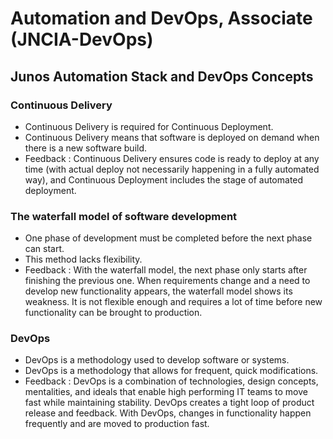 # Automation and DevOps, Associate (JNCIA-DevOps)

## Junos Automation Stack and DevOps Concepts

### Continuous Delivery
+ Continuous Delivery is required for Continuous Deployment.
+ Continuous Delivery means that software is deployed on demand when there is a new software build.
+ Feedback : Continuous Delivery ensures code is ready to deploy at any time (with actual deploy not necessarily happening in a fully automated way), and Continuous Deployment includes the stage of automated deployment.

### The waterfall model of software development
+ One phase of development must be completed before the next phase can start.
+ This method lacks flexibility.
+ Feedback : With the waterfall model, the next phase only starts after finishing the previous one. When requirements change and a need to develop new functionality appears, the waterfall model shows its weakness. It is not flexible enough and requires a lot of time before new functionality can be brought to production.

### DevOps
+ DevOps is a methodology used to develop software or systems.
+ DevOps is a methodology that allows for frequent, quick modifications.
+ Feedback : DevOps is a combination of technologies, design concepts, mentalities, and ideals that enable high performing IT teams to move fast while maintaining stability. DevOps creates a tight loop of product release and feedback. With DevOps, changes in functionality happen frequently and are moved to production fast.